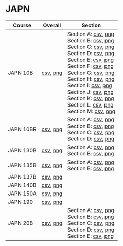 # JAPN

| Course | Overall | Section |
| ------ | ------- | ------- |
| JAPN 10B | [csv](https://github.com/UCSD-Historical-Enrollment-Data/2025Winter/blob/main/overall/JAPN%2010B.csv), [png](https://raw.githubusercontent.com/UCSD-Historical-Enrollment-Data/2025Winter/main/plot_overall/JAPN%2010B.png) | Section A: [csv](https://github.com/UCSD-Historical-Enrollment-Data/2025Winter/blob/main/section/JAPN%2010B_A.csv), [png](https://raw.githubusercontent.com/UCSD-Historical-Enrollment-Data/2025Winter/main/plot_section/JAPN%2010B_A.png)<br>Section B: [csv](https://github.com/UCSD-Historical-Enrollment-Data/2025Winter/blob/main/section/JAPN%2010B_B.csv), [png](https://raw.githubusercontent.com/UCSD-Historical-Enrollment-Data/2025Winter/main/plot_section/JAPN%2010B_B.png)<br>Section C: [csv](https://github.com/UCSD-Historical-Enrollment-Data/2025Winter/blob/main/section/JAPN%2010B_C.csv), [png](https://raw.githubusercontent.com/UCSD-Historical-Enrollment-Data/2025Winter/main/plot_section/JAPN%2010B_C.png)<br>Section D: [csv](https://github.com/UCSD-Historical-Enrollment-Data/2025Winter/blob/main/section/JAPN%2010B_D.csv), [png](https://raw.githubusercontent.com/UCSD-Historical-Enrollment-Data/2025Winter/main/plot_section/JAPN%2010B_D.png)<br>Section E: [csv](https://github.com/UCSD-Historical-Enrollment-Data/2025Winter/blob/main/section/JAPN%2010B_E.csv), [png](https://raw.githubusercontent.com/UCSD-Historical-Enrollment-Data/2025Winter/main/plot_section/JAPN%2010B_E.png)<br>Section F: [csv](https://github.com/UCSD-Historical-Enrollment-Data/2025Winter/blob/main/section/JAPN%2010B_F.csv), [png](https://raw.githubusercontent.com/UCSD-Historical-Enrollment-Data/2025Winter/main/plot_section/JAPN%2010B_F.png)<br>Section G: [csv](https://github.com/UCSD-Historical-Enrollment-Data/2025Winter/blob/main/section/JAPN%2010B_G.csv), [png](https://raw.githubusercontent.com/UCSD-Historical-Enrollment-Data/2025Winter/main/plot_section/JAPN%2010B_G.png)<br>Section H: [csv](https://github.com/UCSD-Historical-Enrollment-Data/2025Winter/blob/main/section/JAPN%2010B_H.csv), [png](https://raw.githubusercontent.com/UCSD-Historical-Enrollment-Data/2025Winter/main/plot_section/JAPN%2010B_H.png)<br>Section I: [csv](https://github.com/UCSD-Historical-Enrollment-Data/2025Winter/blob/main/section/JAPN%2010B_I.csv), [png](https://raw.githubusercontent.com/UCSD-Historical-Enrollment-Data/2025Winter/main/plot_section/JAPN%2010B_I.png)<br>Section J: [csv](https://github.com/UCSD-Historical-Enrollment-Data/2025Winter/blob/main/section/JAPN%2010B_J.csv), [png](https://raw.githubusercontent.com/UCSD-Historical-Enrollment-Data/2025Winter/main/plot_section/JAPN%2010B_J.png)<br>Section K: [csv](https://github.com/UCSD-Historical-Enrollment-Data/2025Winter/blob/main/section/JAPN%2010B_K.csv), [png](https://raw.githubusercontent.com/UCSD-Historical-Enrollment-Data/2025Winter/main/plot_section/JAPN%2010B_K.png)<br>Section L: [csv](https://github.com/UCSD-Historical-Enrollment-Data/2025Winter/blob/main/section/JAPN%2010B_L.csv), [png](https://raw.githubusercontent.com/UCSD-Historical-Enrollment-Data/2025Winter/main/plot_section/JAPN%2010B_L.png)<br>Section M: [csv](https://github.com/UCSD-Historical-Enrollment-Data/2025Winter/blob/main/section/JAPN%2010B_M.csv), [png](https://raw.githubusercontent.com/UCSD-Historical-Enrollment-Data/2025Winter/main/plot_section/JAPN%2010B_M.png) |
| JAPN 10BR | [csv](https://github.com/UCSD-Historical-Enrollment-Data/2025Winter/blob/main/overall/JAPN%2010BR.csv), [png](https://raw.githubusercontent.com/UCSD-Historical-Enrollment-Data/2025Winter/main/plot_overall/JAPN%2010BR.png) | Section A: [csv](https://github.com/UCSD-Historical-Enrollment-Data/2025Winter/blob/main/section/JAPN%2010BR_A.csv), [png](https://raw.githubusercontent.com/UCSD-Historical-Enrollment-Data/2025Winter/main/plot_section/JAPN%2010BR_A.png)<br>Section B: [csv](https://github.com/UCSD-Historical-Enrollment-Data/2025Winter/blob/main/section/JAPN%2010BR_B.csv), [png](https://raw.githubusercontent.com/UCSD-Historical-Enrollment-Data/2025Winter/main/plot_section/JAPN%2010BR_B.png)<br>Section C: [csv](https://github.com/UCSD-Historical-Enrollment-Data/2025Winter/blob/main/section/JAPN%2010BR_C.csv), [png](https://raw.githubusercontent.com/UCSD-Historical-Enrollment-Data/2025Winter/main/plot_section/JAPN%2010BR_C.png)<br>Section D: [csv](https://github.com/UCSD-Historical-Enrollment-Data/2025Winter/blob/main/section/JAPN%2010BR_D.csv), [png](https://raw.githubusercontent.com/UCSD-Historical-Enrollment-Data/2025Winter/main/plot_section/JAPN%2010BR_D.png) |
| JAPN 130B | [csv](https://github.com/UCSD-Historical-Enrollment-Data/2025Winter/blob/main/overall/JAPN%20130B.csv), [png](https://raw.githubusercontent.com/UCSD-Historical-Enrollment-Data/2025Winter/main/plot_overall/JAPN%20130B.png) | Section A: [csv](https://github.com/UCSD-Historical-Enrollment-Data/2025Winter/blob/main/section/JAPN%20130B_A.csv), [png](https://raw.githubusercontent.com/UCSD-Historical-Enrollment-Data/2025Winter/main/plot_section/JAPN%20130B_A.png)<br>Section B: [csv](https://github.com/UCSD-Historical-Enrollment-Data/2025Winter/blob/main/section/JAPN%20130B_B.csv), [png](https://raw.githubusercontent.com/UCSD-Historical-Enrollment-Data/2025Winter/main/plot_section/JAPN%20130B_B.png) |
| JAPN 135B | [csv](https://github.com/UCSD-Historical-Enrollment-Data/2025Winter/blob/main/overall/JAPN%20135B.csv), [png](https://raw.githubusercontent.com/UCSD-Historical-Enrollment-Data/2025Winter/main/plot_overall/JAPN%20135B.png) | Section A: [csv](https://github.com/UCSD-Historical-Enrollment-Data/2025Winter/blob/main/section/JAPN%20135B_A.csv), [png](https://raw.githubusercontent.com/UCSD-Historical-Enrollment-Data/2025Winter/main/plot_section/JAPN%20135B_A.png)<br>Section B: [csv](https://github.com/UCSD-Historical-Enrollment-Data/2025Winter/blob/main/section/JAPN%20135B_B.csv), [png](https://raw.githubusercontent.com/UCSD-Historical-Enrollment-Data/2025Winter/main/plot_section/JAPN%20135B_B.png) |
| JAPN 137B | [csv](https://github.com/UCSD-Historical-Enrollment-Data/2025Winter/blob/main/overall/JAPN%20137B.csv), [png](https://raw.githubusercontent.com/UCSD-Historical-Enrollment-Data/2025Winter/main/plot_overall/JAPN%20137B.png) |  |
| JAPN 140B | [csv](https://github.com/UCSD-Historical-Enrollment-Data/2025Winter/blob/main/overall/JAPN%20140B.csv), [png](https://raw.githubusercontent.com/UCSD-Historical-Enrollment-Data/2025Winter/main/plot_overall/JAPN%20140B.png) |  |
| JAPN 150A | [csv](https://github.com/UCSD-Historical-Enrollment-Data/2025Winter/blob/main/overall/JAPN%20150A.csv), [png](https://raw.githubusercontent.com/UCSD-Historical-Enrollment-Data/2025Winter/main/plot_overall/JAPN%20150A.png) |  |
| JAPN 190 | [csv](https://github.com/UCSD-Historical-Enrollment-Data/2025Winter/blob/main/overall/JAPN%20190.csv), [png](https://raw.githubusercontent.com/UCSD-Historical-Enrollment-Data/2025Winter/main/plot_overall/JAPN%20190.png) |  |
| JAPN 20B | [csv](https://github.com/UCSD-Historical-Enrollment-Data/2025Winter/blob/main/overall/JAPN%2020B.csv), [png](https://raw.githubusercontent.com/UCSD-Historical-Enrollment-Data/2025Winter/main/plot_overall/JAPN%2020B.png) | Section A: [csv](https://github.com/UCSD-Historical-Enrollment-Data/2025Winter/blob/main/section/JAPN%2020B_A.csv), [png](https://raw.githubusercontent.com/UCSD-Historical-Enrollment-Data/2025Winter/main/plot_section/JAPN%2020B_A.png)<br>Section B: [csv](https://github.com/UCSD-Historical-Enrollment-Data/2025Winter/blob/main/section/JAPN%2020B_B.csv), [png](https://raw.githubusercontent.com/UCSD-Historical-Enrollment-Data/2025Winter/main/plot_section/JAPN%2020B_B.png)<br>Section C: [csv](https://github.com/UCSD-Historical-Enrollment-Data/2025Winter/blob/main/section/JAPN%2020B_C.csv), [png](https://raw.githubusercontent.com/UCSD-Historical-Enrollment-Data/2025Winter/main/plot_section/JAPN%2020B_C.png)<br>Section D: [csv](https://github.com/UCSD-Historical-Enrollment-Data/2025Winter/blob/main/section/JAPN%2020B_D.csv), [png](https://raw.githubusercontent.com/UCSD-Historical-Enrollment-Data/2025Winter/main/plot_section/JAPN%2020B_D.png)<br>Section E: [csv](https://github.com/UCSD-Historical-Enrollment-Data/2025Winter/blob/main/section/JAPN%2020B_E.csv), [png](https://raw.githubusercontent.com/UCSD-Historical-Enrollment-Data/2025Winter/main/plot_section/JAPN%2020B_E.png) |
